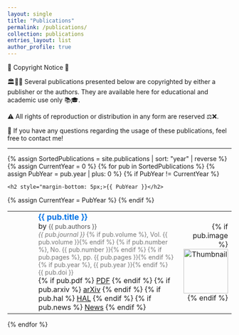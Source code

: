 ```yaml
---
layout: single
title: "Publications"
permalink: /publications/
collection: publications
entries_layout: list
author_profile: true
---
```


📜 Copyright Notice 📜

🏛️👨‍🏫 Several publications presented below are copyrighted by either a publisher or the authors. They are available here for educational and academic use only 📚🎓.

⚠️ All rights of reproduction or distribution in any form are reserved ⚖️❌.

📩 If you have any questions regarding the usage of these publications, feel free to contact me!

---

{% assign SortedPublications = site.publications | sort: "year" | reverse %}
{% assign CurrentYear = 0 %}
{% for pub in SortedPublications %}
  {% assign PubYear = pub.year | plus: 0 %}
  {% if PubYear != CurrentYear %}
  
    <h2 style="margin-bottom: 5px;>{{ PubYear }}</h2>
  
  {% assign CurrentYear = PubYear %}
  {% endif %}
  <table style="width:100%; margin-bottom:15px; border-collapse:collapse; border: none; table-layout: fixed; border-spacing: 0;">
      <tr>
        <td style="width: 10%; font-size: 30px; text-align: left; vertical-align: top; padding-right: 30px; border: none;">
        <i class="far fa-file-alt"></i>
      </td>
      <!-- Publication Details (Middle) -->
      <td style="width: 75%; text-align: left; vertical-align: middle; padding-left: 20px; border: none;">
        <strong style="font-size: 18px; font-weight: bold; color: #0073e6;">{{ pub.title }}</strong><br>
        by <span style="font-size: 14px; color: #555;">{{ pub.authors }}</span><br>
        <span style="font-size: 14px; color: #777;">
          <em>{{ pub.journal }}</em>
          {% if pub.volume %}, Vol. {{ pub.volume }}{% endif %}
          {% if pub.number %}, No. {{ pub.number }}{% endif %}
          {% if pub.pages %}, pp. {{ pub.pages }}{% endif %}
          {% if pub.year %}, {{ pub.year }}{% endif %}
        </span><br>
        <span style="font-size: 14px; color: #777;">{{ pub.doi }}</span><br>
        <div class="btn-links">
          {% if pub.pdf %}
            <a class="btn btn-outline-primary btn-sm" href="{{ pub.pdf }}" target="_blank" rel="noopener">PDF</a>
          {% endif %}
          {% if pub.arxiv %}
            <a class="btn btn-outline-primary btn-sm" href="{{ pub.arxiv }}" target="_blank" rel="noopener">arXiv</a>
          {% endif %}
          {% if pub.hal %}
            <a class="btn btn-outline-primary btn-sm" href="{{ pub.hal }}" target="_blank" rel="noopener">HAL</a>
          {% endif %}
          {% if pub.news %}
            <a class="btn btn-outline-primary btn-sm" href="{{ pub.news }}" target="_blank" rel="noopener">News</a>
          {% endif %}
        </div>
      </td>
      <!-- Thumbnail (Right) -->
      <td style="width: 175px; height: 100px; text-align: right; vertical-align: middle; overflow: hidden; border: none;">
        {% if pub.image %}
          <img src="{{ pub.image }}" alt="Thumbnail" style="height: 100px; width: auto; max-width: 175px; border-radius: 1px;">
        {% endif %}
      </td>
    </tr>
  </table>

{% endfor %}

